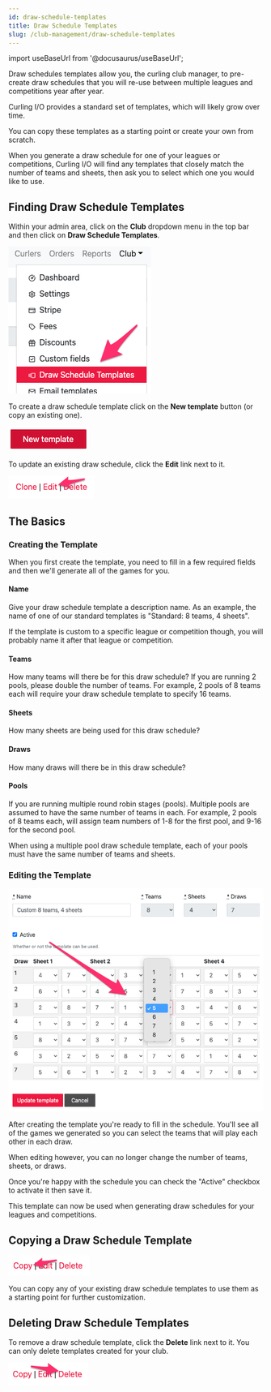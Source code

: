 ```yaml
---
id: draw-schedule-templates
title: Draw Schedule Templates
slug: /club-management/draw-schedule-templates
---
```

import useBaseUrl from '@docusaurus/useBaseUrl';

Draw schedules templates allow you, the curling club manager, to pre-create draw schedules that you will re-use between multiple leagues and competitions year after year.

Curling I/O provides a standard set of templates, which will likely grow over time.

You can copy these templates as a starting point or create your own from scratch.

When you generate a draw schedule for one of your leagues or competitions, Curling I/O will find any templates that closely match the number of teams and sheets, then ask you to select which one you would like to use.


## Finding Draw Schedule Templates

Within your admin area, click on the **Club** dropdown menu in the top bar and then click on **Draw Schedule Templates**.

![Navigation](/img/docs/club-management/draw-schedule-templates/navigation.png)

To create a draw schedule template click on the **New template** button (or copy an existing one).

![New](/img/docs/club-management/draw-schedule-templates/new.png)

To update an existing draw schedule, click the **Edit** link next to it.

![Edit](/img/docs/club-management/draw-schedule-templates/edit.png)


## The Basics

### Creating the Template

When you first create the template, you need to fill in a few required fields and then we'll generate all of the games for you.

#### Name

Give your draw schedule template a description name. As an example, the name of one of our standard templates is "Standard: 8 teams, 4 sheets".

If the template is custom to a specific league or competition though, you will probably name it after that league or competition.

#### Teams

How many teams will there be for this draw schedule? If you are running 2 pools, please double the number of teams. For example, 2 pools of 8 teams each will require your draw schedule template to specify 16 teams.

#### Sheets

How many sheets are being used for this draw schedule?

#### Draws

How many draws will there be in this draw schedule?

#### Pools

If you are running multiple round robin stages (pools). Multiple pools are assumed to have the same number of teams in each. For example, 2 pools of 8 teams each, will assign team numbers of 1-8 for the first pool, and 9-16 for the second pool.

When using a multiple pool draw schedule template, each of your pools must have the same number of teams and sheets.


### Editing the Template

![Editing](/img/docs/club-management/draw-schedule-templates/editing.png)

After creating the template you're ready to fill in the schedule. You'll see all of the games we generated so you can select the teams that will play each other in each draw.

When editing however, you can no longer change the number of teams, sheets, or draws.

Once you're happy with the schedule you can check the "Active" checkbox to activate it then save it.

This template can now be used when generating draw schedules for your leagues and competitions.


## Copying a Draw Schedule Template

![Edit](/img/docs/club-management/draw-schedule-templates/copy.png)

You can copy any of your existing draw schedule templates to use them as a starting point for further customization.

## Deleting Draw Schedule Templates

To remove a draw schedule template, click the **Delete** link next to it. You can only delete templates created for your club.

![Delete](/img/docs/club-management/draw-schedule-templates/delete.png)


